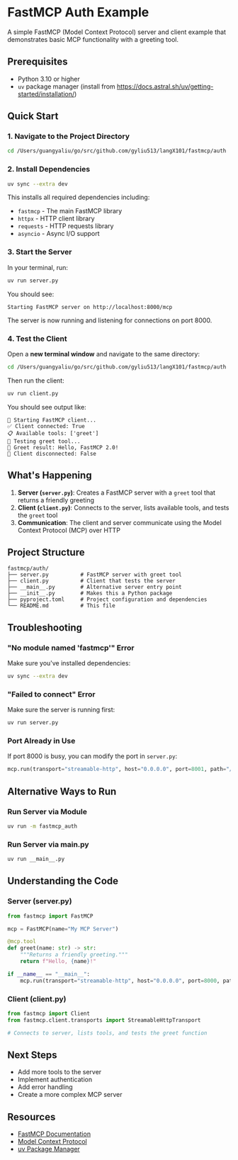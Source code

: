 # FastMCP Auth Example

A simple FastMCP (Model Context Protocol) server and client example that demonstrates basic MCP functionality with a greeting tool.

## Prerequisites

- Python 3.10 or higher
- `uv` package manager (install from https://docs.astral.sh/uv/getting-started/installation/)

## Quick Start

### 1. Navigate to the Project Directory

```bash
cd /Users/guangyaliu/go/src/github.com/gyliu513/langX101/fastmcp/auth
```

### 2. Install Dependencies

```bash
uv sync --extra dev
```

This installs all required dependencies including:
- `fastmcp` - The main FastMCP library
- `httpx` - HTTP client library
- `requests` - HTTP requests library
- `asyncio` - Async I/O support

### 3. Start the Server

In your terminal, run:

```bash
uv run server.py
```

You should see:
```
Starting FastMCP server on http://localhost:8000/mcp
```

The server is now running and listening for connections on port 8000.

### 4. Test the Client

Open a **new terminal window** and navigate to the same directory:

```bash
cd /Users/guangyaliu/go/src/github.com/gyliu513/langX101/fastmcp/auth
```

Then run the client:

```bash
uv run client.py
```

You should see output like:
```
🚀 Starting FastMCP client...
✅ Client connected: True
📋 Available tools: ['greet']
🎯 Testing greet tool...
💬 Greet result: Hello, FastMCP 2.0!
🔌 Client disconnected: False
```

## What's Happening

1. **Server (`server.py`)**: Creates a FastMCP server with a `greet` tool that returns a friendly greeting
2. **Client (`client.py`)**: Connects to the server, lists available tools, and tests the `greet` tool
3. **Communication**: The client and server communicate using the Model Context Protocol (MCP) over HTTP

## Project Structure

```
fastmcp/auth/
├── server.py          # FastMCP server with greet tool
├── client.py          # Client that tests the server
├── __main__.py        # Alternative server entry point
├── __init__.py        # Makes this a Python package
├── pyproject.toml     # Project configuration and dependencies
└── README.md          # This file
```

## Troubleshooting

### "No module named 'fastmcp'" Error
Make sure you've installed dependencies:
```bash
uv sync --extra dev
```

### "Failed to connect" Error
Make sure the server is running first:
```bash
uv run server.py
```

### Port Already in Use
If port 8000 is busy, you can modify the port in `server.py`:
```python
mcp.run(transport="streamable-http", host="0.0.0.0", port=8001, path="/mcp")
```

## Alternative Ways to Run

### Run Server via Module
```bash
uv run -m fastmcp_auth
```

### Run Server via __main__.py
```bash
uv run __main__.py
```

## Understanding the Code

### Server (server.py)
```python
from fastmcp import FastMCP

mcp = FastMCP(name="My MCP Server")

@mcp.tool
def greet(name: str) -> str:
    """Returns a friendly greeting."""
    return f"Hello, {name}!"

if __name__ == "__main__":
    mcp.run(transport="streamable-http", host="0.0.0.0", port=8000, path="/mcp")
```

### Client (client.py)
```python
from fastmcp import Client
from fastmcp.client.transports import StreamableHttpTransport

# Connects to server, lists tools, and tests the greet function
```

## Next Steps

- Add more tools to the server
- Implement authentication
- Add error handling
- Create a more complex MCP server

## Resources

- [FastMCP Documentation](https://fastmcp.com/)
- [Model Context Protocol](https://modelcontextprotocol.io/)
- [uv Package Manager](https://docs.astral.sh/uv/) 